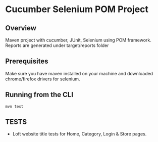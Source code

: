 # Cucumber Selenium POM Project

## Overview
Maven project with cucumber, JUnit, Selenium using POM framework. Reports are generated under target/reports folder

## Prerequisites
Make sure you have maven installed on your machine and downloaded chrome/firefox drivers for selenium.


## Running from the CLI

```
mvn test
```

## TESTS
- Loft website title tests for Home, Category, Login & Store pages.


